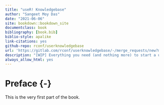 ```yaml
--- 
title: "useR! Knowledgebase"
author: "Sangeet Moy Das"
date: "2021-06-06"
site: bookdown::bookdown_site
documentclass: book
bibliography: [book.bib]
biblio-style: apalike
link-citations: yes
github-repo: rconf/userknowledgebase
url: 'https://gitlab.com/rconf/userknowledgebase/-/merge_requests/new?merge_request%5Bsource_branch%5D=v21.05.01'
description: "[WIP] Everything you need (and nothing more) to start a useR! Conference."
always_allow_html: yes
---
```


# Preface {-}

This is the very first part of the book.
